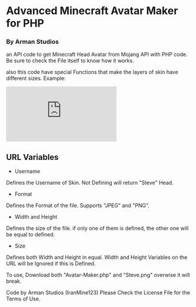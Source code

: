 # Advanced Minecraft Avatar Maker for PHP
### By Arman Studios

an API code to get Minecraft Head Avatar from Mojang API with PHP code.
Be sure to check the File itself to know how it works.


also this code have special Functions that make the layers of skin have different sizes.
Example:

![IranMine123](https://api.armanstudios.ir/apps/minecraft/avatar-maker.php?username=IranMine123&size=128)


## URL Variables
- Username

Defines the Username of Skin. Not Defining will return "Steve" Head.
- Format

Defines the Format of the file. Supports "JPEG" and "PNG".
- Width and Height

Defines the size of the file. if only one of them is defined, the other one will be equal to defined.
- Size

Defines both Width and Height in equal. Width and Height Variables on the URL will be Ignored if this is Defined.


To use, Download both "Avatar-Maker.php" and "Steve.png" overwise it will break.


Code by Arman Studios (IranMine123)
Please Check the License File for the Terms of Use.

